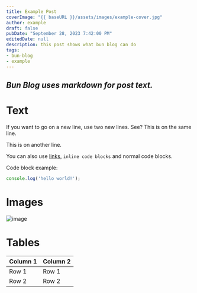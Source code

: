```yaml
---
title: Example Post
coverImage: "{{ baseURL }}/assets/images/example-cover.jpg"
author: example
draft: false
pubDate: "September 28, 2023 7:42:00 PM"
editedDate: null
description: this post shows what bun blog can do
tags:
- bun-blog
- example
---
```


## *Bun Blog uses markdown for post text.*

# Text

If you want to go on a new line, use two new lines.
See? This is on the same line.

This is on another line.

You can also use [links](https://example.com), `inline code blocks` and normal code blocks.

Code block example:
```js
console.log('hello world!');
```

# Images

![image](https://images.pexels.com/photos/18709783/pexels-photo-18709783/free-photo-of-sunlight-behind-green-tree-leaves.jpeg?auto=compress&cs=tinysrgb&w=1260&h=750&dpr=1)

# Tables

| Column 1 | Column 2 |
| -------- | -------- |
| Row 1    | Row 1    |
| Row 2    | Row 2    |
